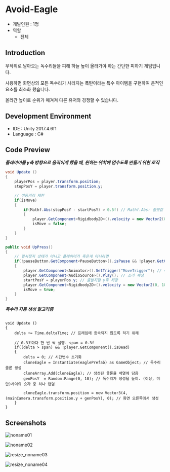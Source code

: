# Avoid-Eagle
- 개발인원 : 1명
- 역할
  - 전체
  
## Introduction
무작위로 날아오는 독수리들을 피해 하늘 높이 올라가야 하는 간단한 피하기 게임입니다. 

사용하면 화면상의 모든 독수리가 사라지는 폭탄이라는 특수 아이템을 구현하여 운적인 요소를 최소화 했습니다. 

올라간 높이로 순위가 매겨져 다른 유저와 경쟁할 수 있습니다.

## Development Environment
- IDE : Unity 2017.4.6f1
- Language : C#

## Code Preview
***플레이어를 y축 방향으로 움직이게 했을 때, 원하는 위치에 멈추도록 만들기 위한 로직***
```c#
void Update () 
{
    playerPos = player.transform.position;
    stopPosY = player.transform.position.y;	

    // 이동거리 제한
    if(isMove)
    {
        if(Mathf.Abs(stopPosY - startPosY) > 0.5f) // Mathf.Abs: 절댓값 반환
        {
            player.GetComponent<Rigidbody2D>().velocity = new Vector2(0, 0); // 정지	
            isMove = false;
        }
    }						
}

public void UpPress()
{
    // 일시정지 상태가 아니고 플레이어가 죽은게 아니라면
    if(!pauseButton.GetComponent<PauseButton>().isPause && !player.GetComponent<PlayerController>().isDead)
    {			
        player.GetComponent<Animator>().SetTrigger("MoveTrigger"); // 애니메이션 재생	
        player.GetComponent<AudioSource>().Play(); // 소리 재생
        startPosY = playerPos.y; // 출발지점 y축 저장
        player.GetComponent<Rigidbody2D>().velocity = new Vector2(0, 10); // y축 방향으로 속도 증가		
        isMove = true;	
    }			
}
```

***독수리 자동 생성 알고리즘***
<pre><code>
void Update () 
{
	delta += Time.deltaTime; // 프레임에 종속되지 않도록 하기 위해

	// 0.3초마다 한 번 씩 실행. span = 0.3f
	if((delta > span) && !player.GetComponent<PlayerController>().isDead)
	{
		delta = 0; // 시간변수 초기화
		cloneEagle = Instantiate(eaglePrefab) as GameObject; // 독수리 클론 생성
		cloneArray.Add(cloneEagle); // 생성된 클론을 배열에 담음
		genPosY  = Random.Range(0, 10); // 독수리가 생성될 높이. (이상, 미만)사이의 숫자 중 하나 랜덤	

		cloneEagle.transform.position = new Vector3(4, (mainCamera.transform.position.y + genPosY), 0); // 화면 오른쪽에서 생성
	}		
}
</code></pre>

## Screenshots
![noname01](https://user-images.githubusercontent.com/45503931/56436872-581a6300-6318-11e9-93fe-dc5faa74b1ff.png)

![noname02](https://user-images.githubusercontent.com/45503931/56436873-581a6300-6318-11e9-9cf7-38b635601f86.png)

![resize_noname03](https://user-images.githubusercontent.com/45503931/56436868-5781cc80-6318-11e9-9f4a-8b4b65c6c3ac.png)

![resize_noname04](https://user-images.githubusercontent.com/45503931/56436870-581a6300-6318-11e9-89f8-1d0591f501f2.png)
